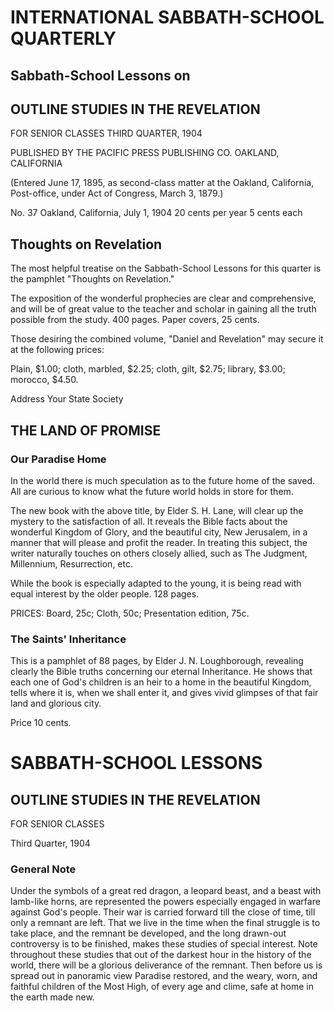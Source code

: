 # INTERNATIONAL SABBATH-SCHOOL QUARTERLY

## Sabbath-School Lessons on

## OUTLINE STUDIES IN THE REVELATION

FOR SENIOR CLASSES                                         THIRD QUARTER, 1904

PUBLISHED BY THE
PACIFIC PRESS PUBLISHING CO.
OAKLAND, CALIFORNIA

(Entered June 17, 1895, as second-class matter at the Oakland, California, Post-office, under Act of Congress, March 3, 1879.)

No. 37                    Oakland, California, July 1, 1904                  20 cents per year
                                                                              5 cents each

## Thoughts on Revelation

The most helpful treatise on the Sabbath-School Lessons for this quarter is the pamphlet "Thoughts on Revelation."

The exposition of the wonderful prophecies are clear and comprehensive, and will be of great value to the teacher and scholar in gaining all the truth possible from the study. 400 pages. Paper covers, 25 cents.

Those desiring the combined volume, "Daniel and Revelation" may secure it at the following prices:

Plain, $1.00; cloth, marbled, $2.25; cloth, gilt, $2.75; library, $3.00; morocco, $4.50.

Address Your State Society

## THE LAND OF PROMISE

### Our Paradise Home

In the world there is much speculation as to the future home of the saved. All are curious to know what the future world holds in store for them.

The new book with the above title, by Elder S. H. Lane, will clear up the mystery to the satisfaction of all. It reveals the Bible facts about the wonderful Kingdom of Glory, and the beautiful city, New Jerusalem, in a manner that will please and profit the reader. In treating this subject, the writer naturally touches on others closely allied, such as The Judgment, Millennium, Resurrection, etc.

While the book is especially adapted to the young, it is being read with equal interest by the older people. 128 pages.

PRICES:
Board, 25c; Cloth, 50c; Presentation edition, 75c.

### The Saints' Inheritance

This is a pamphlet of 88 pages, by Elder J. N. Loughborough, revealing clearly the Bible truths concerning our eternal Inheritance. He shows that each one of God's children is an heir to a home in the beautiful Kingdom, tells where it is, when we shall enter it, and gives vivid glimpses of that fair land and glorious city.

Price 10 cents.

# SABBATH-SCHOOL LESSONS

## OUTLINE STUDIES IN THE REVELATION

FOR SENIOR CLASSES

Third Quarter, 1904

### General Note

Under the symbols of a great red dragon, a leopard beast, and a beast with lamb-like horns, are represented the powers especially engaged in warfare against God's people. Their war is carried forward till the close of time, till only a remnant are left. That we live in the time when the final struggle is to take place, and the remnant be developed, and the long drawn-out controversy is to be finished, makes these studies of special interest. Note throughout these studies that out of the darkest hour in the history of the world, there will be a glorious deliverance of the remnant. Then before us is spread out in panoramic view Paradise restored, and the weary, worn, and faithful children of the Most High, of every age and clime, safe at home in the earth made new.